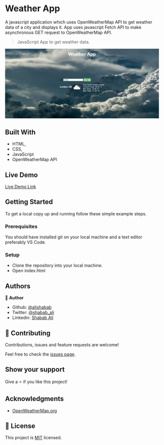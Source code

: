 # Weather App
A javascript application which uses OpenWeatherMap API to get weather data of a city and displays it.
App uses javascript Fetch API to make asynchronous GET request to OpenWeatherMap API.
> JavaScript App to get weather data.

![screenshot](screenshot.PNG)


## Built With

- HTML,
- CSS,
- JavaScript
- OpenWeatherMap API

## Live Demo

[Live Demo Link](https://raw.githack.com/alishabab/weather-app/development/index.html)

## Getting Started

To get a local copy up and running follow these simple example steps.

### Prerequisites

You should have installed git on your local machine and a text editor preferably VS Code.

### Setup

- Clone the repository into your local machine.
- Open index.html

## Authors

👤 **Author**

- Github: [@alishabab](https://github.com/alishabab)
- Twitter: [@shabab_ali](https://twitter.com/shabab_ali)
- Linkedin: [Shabab Ali](https://www.linkedin.com/in/shababali/)


## 🤝 Contributing

Contributions, issues and feature requests are welcome!

Feel free to check the [issues page](issues/).

## Show your support

Give a ⭐️ if you like this project!

## Acknowledgments

- [OpenWeatherMap.org](https://openweathermap.org/)

## 📝 License

This project is [MIT](lic.url) licensed.
